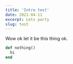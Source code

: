 ```yaml
---
title: 'Intro test'
date: 2021-04-11
excerpt: Lets party
slug: test
---
```


Wow ok let it be this thing ok.

```ruby
def nothing()
  hi
end
```
